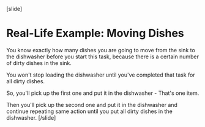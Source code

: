 [slide]
# Real-Life Example: Moving Dishes
You know exactly how many dishes you are going to move from the sink to the dishwasher before you start this task, because there is a certain number of dirty dishes in the sink.

You won't stop loading the dishwasher until you've completed that task for all dirty dishes.

So, you'll pick up the first one and put it in the dishwasher - That's one item. 

Then you'll pick up the second one and put it in the dishwasher and continue repeating same action until you put all dirty dishes in the dishwasher.
[/slide]